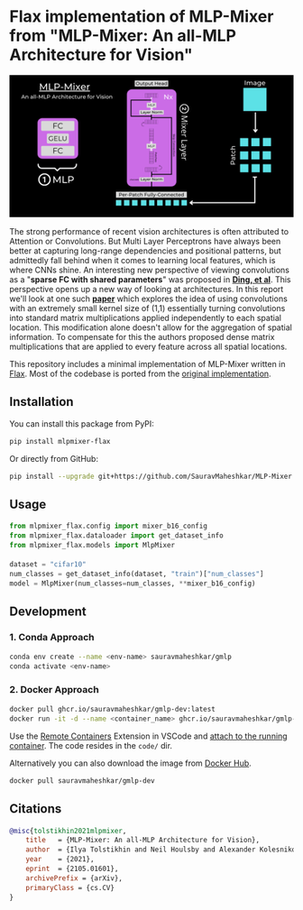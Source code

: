 # Flax implementation of MLP-Mixer from "MLP-Mixer: An all-MLP Architecture for Vision"

![](https://github.com/SauravMaheshkar/MLP-Mixer/blob/main/assets/MLPMixer%20Banner.png?raw=true)

The strong performance of recent vision architectures is often attributed to Attention or Convolutions. But Multi Layer Perceptrons have always been better at capturing long-range dependencies and positional patterns, but admittedly fall behind when it comes to learning local features, which is where CNNs shine. An interesting new perspective of viewing convolutions as a "**sparse FC with shared parameters**" was proposed in [**Ding, et al**](https://arxiv.org/pdf/2105.01883.pdf). This perspective opens up a new way of looking at architectures. In this report we'll look at one such [**paper**](https://arxiv.org/pdf/2105.01601v1.pdf) which explores the idea of using convolutions with an extremely small kernel size of (1,1) essentially turning convolutions into standard matrix multiplications applied independently to each spatial location.  This modification alone doesn't allow for the aggregation of spatial information. To compensate for this the authors proposed dense matrix multiplications that are applied to every feature across all spatial locations.

This repository includes a minimal implementation of MLP-Mixer written in [Flax](https://github.com/google/flax). Most of the codebase is ported from the [original implementation](https://github.com/google-research/vision_transformer).

## Installation

You can install this package from PyPI:

```sh
pip install mlpmixer-flax
```

Or directly from GitHub:

```sh
pip install --upgrade git+https://github.com/SauravMaheshkar/MLP-Mixer.git
```

## Usage

```python
from mlpmixer_flax.config import mixer_b16_config
from mlpmixer_flax.dataloader import get_dataset_info
from mlpmixer_flax.models import MlpMixer

dataset = "cifar10"
num_classes = get_dataset_info(dataset, "train")["num_classes"]
model = MlpMixer(num_classes=num_classes, **mixer_b16_config)
```

## Development

### 1. Conda Approach

```sh
conda env create --name <env-name> sauravmaheshkar/gmlp
conda activate <env-name>
```

### 2. Docker Approach

```sh
docker pull ghcr.io/sauravmaheshkar/gmlp-dev:latest
docker run -it -d --name <container_name> ghcr.io/sauravmaheshkar/gmlp-dev
```

Use the [Remote Containers](https://marketplace.visualstudio.com/items?itemName=ms-vscode-remote.remote-containers) Extension in VSCode and [attach to the running container](https://code.visualstudio.com/docs/remote/attach-container). The code resides in the `code/` dir.

Alternatively you can also download the image from [Docker Hub](https://hub.docker.com/r/sauravmaheshkar/gmlp-dev).

```sh
docker pull sauravmaheshkar/gmlp-dev
```

## Citations

```bibtex
@misc{tolstikhin2021mlpmixer,
    title   = {MLP-Mixer: An all-MLP Architecture for Vision},
    author  = {Ilya Tolstikhin and Neil Houlsby and Alexander Kolesnikov and Lucas Beyer and Xiaohua Zhai and Thomas Unterthiner and Jessica Yung and Daniel Keysers and Jakob Uszkoreit and Mario Lucic and Alexey Dosovitskiy},
    year    = {2021},
    eprint  = {2105.01601},
    archivePrefix = {arXiv},
    primaryClass = {cs.CV}
}
```
